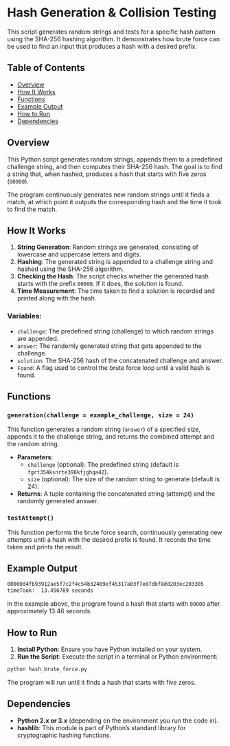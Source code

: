 
# Hash Generation & Collision Testing

This script generates random strings and tests for a specific hash pattern using the SHA-256 hashing algorithm. It demonstrates how brute force can be used to find an input that produces a hash with a desired prefix.

## Table of Contents
- [Overview](#overview)
- [How It Works](#how-it-works)
- [Functions](#functions)
- [Example Output](#example-output)
- [How to Run](#how-to-run)
- [Dependencies](#dependencies)

## Overview

This Python script generates random strings, appends them to a predefined challenge string, and then computes their SHA-256 hash. The goal is to find a string that, when hashed, produces a hash that starts with five zeros (`00000`).

The program continuously generates new random strings until it finds a match, at which point it outputs the corresponding hash and the time it took to find the match.

## How It Works

1. **String Generation**: Random strings are generated, consisting of lowercase and uppercase letters and digits.
2. **Hashing**: The generated string is appended to a challenge string and hashed using the SHA-256 algorithm.
3. **Checking the Hash**: The script checks whether the generated hash starts with the prefix `00000`. If it does, the solution is found.
4. **Time Measurement**: The time taken to find a solution is recorded and printed along with the hash.

### Variables:
- `challenge`: The predefined string (challenge) to which random strings are appended.
- `answer`: The randomly generated string that gets appended to the challenge.
- `solution`: The SHA-256 hash of the concatenated challenge and answer.
- `Found`: A flag used to control the brute force loop until a valid hash is found.

## Functions

### `generation(challenge = example_challenge, size = 24)`
This function generates a random string (`answer`) of a specified size, appends it to the challenge string, and returns the combined attempt and the random string.
- **Parameters**:
  - `challenge` (optional): The predefined string (default is `fgrt354ksnrte398kfjghqa42`).
  - `size` (optional): The size of the random string to generate (default is 24).
- **Returns**: A tuple containing the concatenated string (attempt) and the randomly generated answer.

### `testAttempt()`
This function performs the brute force search, continuously generating new attempts until a hash with the desired prefix is found. It records the time taken and prints the result.

## Example Output

```bash
00000d4fb93912ae5f7c2f4c54b32409ef45317a03f7e07dbf8dd203ec203305
timeTook:  13.456789 seconds
```

In the example above, the program found a hash that starts with `00000` after approximately 13.46 seconds.

## How to Run

1. **Install Python**: Ensure you have Python installed on your system.
2. **Run the Script**: Execute the script in a terminal or Python environment:

```bash
python hash_brute_force.py
```

The program will run until it finds a hash that starts with five zeros.

## Dependencies

- **Python 2.x or 3.x** (depending on the environment you run the code in).
- **hashlib**: This module is part of Python’s standard library for cryptographic hashing functions.
